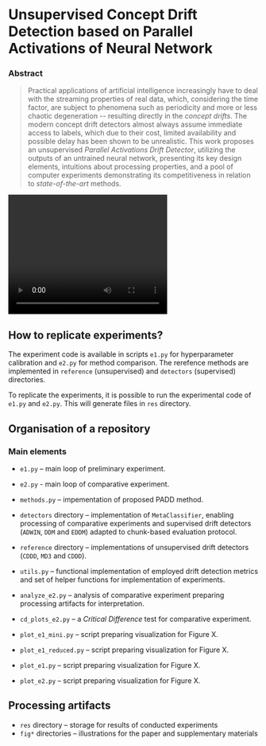 # Unsupervised Concept Drift Detection based on Parallel Activations of Neural Network

### Abstract

> Practical applications of artificial intelligence increasingly have to deal with the streaming properties of real data, which, considering the time factor, are subject to phenomena such as periodicity and more or less chaotic degeneration -- resulting directly in the *concept drifts*. The modern concept drift detectors almost always assume immediate access to labels, which due to their cost, limited availability and possible delay has been shown to be unrealistic. This work proposes an unsupervised *Parallel Activations Drift Detector*, utilizing the outputs of an untrained neural network, presenting its key design elements, intuitions about processing properties, and a pool of computer experiments demonstrating its competitiveness in relation to *state-of-the-art* methods.

<video width="320" height="240" autoplay>
  <source src="output.mp4" type="video/mp4">
</video>

## How to replicate experiments?

The experiment code is available in scripts `e1.py` for hyperparameter calibration and `e2.py` for method comparison. The rerefence methods are implemented in `reference` (unsupervised) and `detectors` (supervised) directories. 

To replicate the experiments, it is possible to run the experimental code of `e1.py` and `e2.py`. This will generate files in `res` directory.

## Organisation of a repository

### Main elements

- `e1.py` – main loop of preliminary experiment.
- `e2.py` - main loop of comparative experiment.

- `methods.py` – impementation of proposed PADD method.
- `detectors` directory – implementation of `MetaClassifier`, enabling processing of comparative experiments and supervised drift detectors (`ADWIN`, `DDM` and `EDDM`) adapted to chunk-based evaluation protocol.
- `reference` directory – implementations of unsupervised drift detectors (`CDDD`, `MD3` and `CDDD`).
- `utils.py` – functional implementation of employed drift detection metrics and set of helper functions for implementation of experiments.

- `analyze_e2.py` – analysis of comparative experiment preparing processing artifacts for interpretation.
- `cd_plots_e2.py` – a *Critical Difference* test for comparative experiment.
- `plot_e1_mini.py` – script preparing visualization for Figure X.
- `plot_e1_reduced.py` – script preparing visualization for Figure X.
- `plot_e1.py` – script preparing visualization for Figure X.
- `plot_e2.py` – script preparing visualization for Figure X.


## Processing artifacts

- `res` directory – storage for results of conducted experiments
- `fig*` directories – illustrations for the paper and supplementary materials
